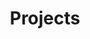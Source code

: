 ---
layout: projects
title: Projects
show_collection: projects
description: >
  Here I'll put some personal projects published.
no_groups: true
---